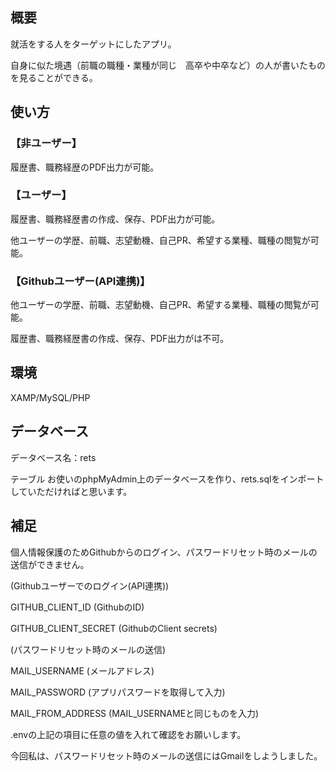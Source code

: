## 概要
就活をする人をターゲットにしたアプリ。

自⾝に似た境遇（前職の職種・業種が同じ　高卒や中卒など）の人が書いたものを見ることができる。

## 使い方
### 【非ユーザー】
履歴書、職務経歴のPDF出力が可能。

### 【ユーザー】
履歴書、職務経歴書の作成、保存、PDF出力が可能。

他ユーザーの学歴、前職、志望動機、自己PR、希望する業種、職種の閲覧が可能。

### 【Githubユーザー(API連携)】
他ユーザーの学歴、前職、志望動機、自己PR、希望する業種、職種の閲覧が可能。

履歴書、職務経歴書の作成、保存、PDF出力がは不可。

## 環境
XAMP/MySQL/PHP

## データベース
データベース名：rets

テーブル
お使いのphpMyAdmin上のデータベースを作り、rets.sqlをインポートしていただければと思います。

## 補足
個人情報保護のためGithubからのログイン、パスワードリセット時のメールの送信ができません。

(Githubユーザーでのログイン(API連携))

GITHUB_CLIENT_ID (GithubのID)

GITHUB_CLIENT_SECRET (GithubのClient secrets)

(パスワードリセット時のメールの送信)

MAIL_USERNAME (メールアドレス)

MAIL_PASSWORD (アプリパスワードを取得して入力)

MAIL_FROM_ADDRESS (MAIL_USERNAMEと同じものを入力)

.envの上記の項目に任意の値を入れて確認をお願いします。

今回私は、パスワードリセット時のメールの送信にはGmailをしようしました。
